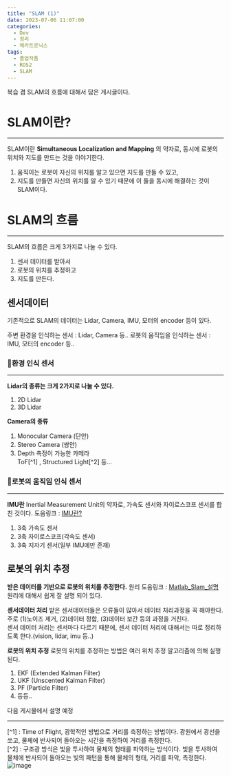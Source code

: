 ```yaml
---
title: "SLAM (1)"
date: 2023-07-06 11:07:00
categories:
  - Dev
  - 정리
  - 메카트로닉스
tags:
  - 졸업작품
  - ROS2
  - SLAM
---
```


복습 겸 SLAM의 흐름에 대해서 담은 게시글이다.

# SLAM이란? 
---
SLAM이란 **Simultaneous Localization and Mapping** 의 약자로, 동시에 로봇의 위치와 지도를 만드는 것을 이야기한다. 
1. 움직이는 로봇이 자신의 위치를 알고 있으면 지도를 만들 수 있고, 
2. 지도를 만들면 자신의 위치를 알 수 있기 때문에 
이 둘을 동시에 해결하는 것이 SLAM이다.

# SLAM의 흐름
---
SLAM의 흐름은 크게 3가지로 나눌 수 있다.
1. 센서 데이터를 받아서
2. 로봇의 위치를 추정하고
3. 지도를 만든다.

## 센서데이터
기존적으로 SLAM의 데이터는 Lidar, Camera, IMU, 모터의 encoder 등이 있다. 

주변 환경을 인식하는 센서 : Lidar, Camera 등..
로봇의 움직임을 인식하는 센서 : IMU, 모터의 encoder 등..


### 🌱환경 인식 센서
---
**Lidar의 종류는 크게 2가지로 나눌 수 있다.**
1. 2D Lidar
2. 3D Lidar

**Camera의 종류**
1. Monocular Camera (단안)
2. Stereo Camera (쌍안)
3. Depth 측정이 가능한 카메라  
ToF[^1] , Structured Light[^2] 등...

### 🤖로봇의 움직임 인식 센서
---
**IMU란** 
Inertial Measurement Unit의 약자로, 가속도 센서와 자이로스코프 센서를 합친 것이다. 도움링크 : [IMU란?](https://velog.io/@717lumos/Sensor-IMU의-개념-및-활용법)
1. 3축 가속도 센서
2. 3축 자이로스코프(각속도 센서)
3. 3축 지자기 센서(일부 IMU에만 존재)

## 로봇의 위치 추정
**받은 데이터를 기반으로 로봇의 위치를 추정한다.**
원리 도움링크 : [Matlab_Slam_설명](https://www.youtube.com/watch?v=Fw8JQ5Q-ZwU)  
원리에 대해서 쉽게 잘 설명 되어 있다.

**센서데이터 처리**
받은 센서데이터들은 오류들이 많아서 데이터 처리과정을 꼭 해야한다. 주로 (1)노이즈 제거, (2)데이터 정합, (3)데이터 보간 등의 과정을 거친다.  
센서 데이터 처리는 센서마다 다르기 때문에, 센서 데이터 처리에 대해서는 따로 정리하도록 한다.(vision, lidar, imu 등..)

**로봇의 위치 추정**
로봇의 위치를 추정하는 방법은 여러 위치 추정 알고리즘에 의해 실행된다.  

1. EKF (Extended Kalman Filter)
2. UKF (Unscented Kalman Filter)
3. PF (Particle Filter)
4. 등등.. 

다음 게시물에서 설명 예정  

---
[^1] : Time of Flight, 광학적인 방법으로 거리를 측정하는 방법이다. 광원에서 광선을 쏘고, 물체에 반사되어 돌아오는 시간을 측정하여 거리를 측정한다.  
[^2] : 구조광 방식은 빛을 투사하여 물체의 형태를 파악하는 방식이다. 빛을 투사하여 물체에 반사되어 돌아오는 빛의 패턴을 통해 물체의 형태, 거리를 파악, 측정한다. ![image](https://bitfab.io/wp-content/uploads/2020/03/luz-estructurada.png) 
